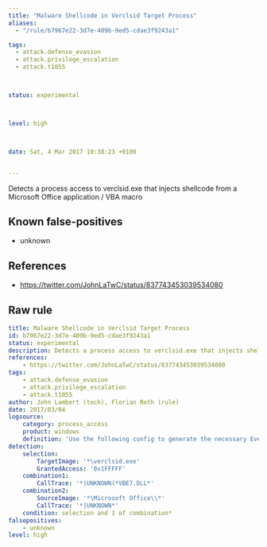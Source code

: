 ```yaml
---
title: "Malware Shellcode in Verclsid Target Process"
aliases:
  - "/rule/b7967e22-3d7e-409b-9ed5-cdae3f9243a1"

tags:
  - attack.defense_evasion
  - attack.privilege_escalation
  - attack.t1055



status: experimental



level: high



date: Sat, 4 Mar 2017 10:38:23 +0100


---
```


Detects a process access to verclsid.exe that injects shellcode from a Microsoft Office application / VBA macro

<!--more-->


## Known false-positives

* unknown



## References

* https://twitter.com/JohnLaTwC/status/837743453039534080


## Raw rule
```yaml
title: Malware Shellcode in Verclsid Target Process
id: b7967e22-3d7e-409b-9ed5-cdae3f9243a1
status: experimental
description: Detects a process access to verclsid.exe that injects shellcode from a Microsoft Office application / VBA macro
references:
    - https://twitter.com/JohnLaTwC/status/837743453039534080
tags:
    - attack.defense_evasion
    - attack.privilege_escalation
    - attack.t1055
author: John Lambert (tech), Florian Roth (rule)
date: 2017/03/04
logsource:
    category: process_access
    product: windows
    definition: 'Use the following config to generate the necessary Event ID 10 Process Access events: <ProcessAccess onmatch="include"><CallTrace condition="contains">VBE7.DLL</CallTrace></ProcessAccess><ProcessAccess onmatch="exclude"><CallTrace condition="excludes">UNKNOWN</CallTrace></ProcessAccess>'
detection:
    selection:
        TargetImage: '*\verclsid.exe'
        GrantedAccess: '0x1FFFFF'
    combination1:
        CallTrace: '*|UNKNOWN(*VBE7.DLL*'
    combination2:
        SourceImage: '*\Microsoft Office\\*'
        CallTrace: '*|UNKNOWN*'
    condition: selection and 1 of combination*
falsepositives:
    - unknown
level: high

```
